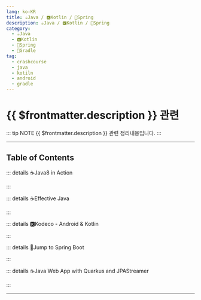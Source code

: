 ```yaml
---
lang: ko-KR
title: ☕️Java / 🅺Kotlin / 🍃Spring
description: ☕️Java / 🅺Kotlin / 🍃Spring
category:
  - ☕️Java 
  - 🅺Kotlin
  - 🍃Spring
  - 🐘Gradle
tag: 
  - crashcourse
  - java
  - kotiln
  - android
  - gradle
---
```


# {{ $frontmatter.description }} 관련

::: tip NOTE
{{ $frontmatter.description }} 관련 정리내용입니다.
:::

<ShieldsGroup logos="youtube,openjdk,kotlin,intellijidea,jetbrains"/>

---

## Table of Contents

::: details ☕️Java8 in Action

<ToCLocal basePath="/java/java-8-in-action" />

:::

::: details ☕️Effective Java

<ToCLocal basePath="/java/effective-java" />

:::

::: details 🅺Kodeco - Android & Kotlin

<ToCLocal basePath="/java/kodeco" />

:::

::: details 🍃Jump to Spring Boot

<ToCLocal basePath="/java/jump-to-spring-boot" />

:::

::: details ☕️Java Web App with Quarkus and JPAStreamer

<ToCLocal basePath="/java/freecodecamp-quarkus-jpastreamer" />

:::

---

<TagLinks />